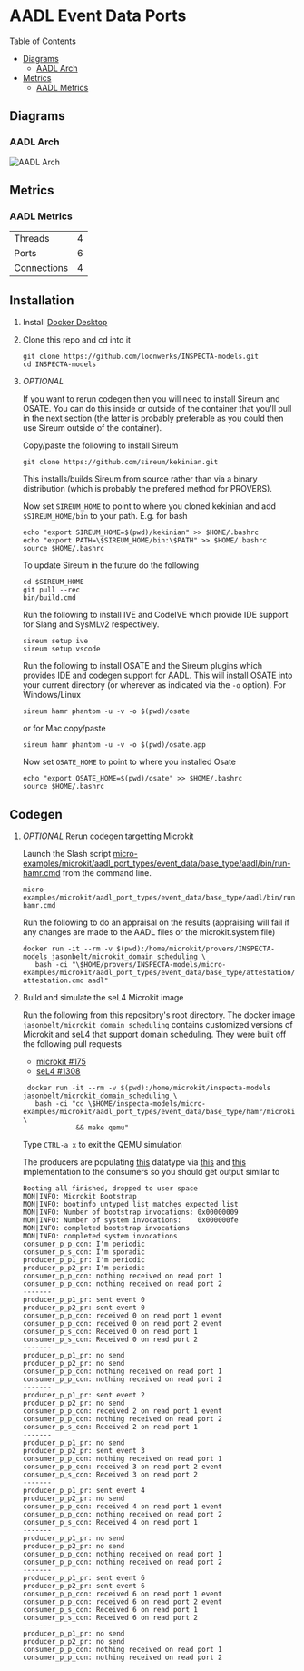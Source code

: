 # AADL Event Data Ports

 Table of Contents
  * [Diagrams](#diagrams)
    * [AADL Arch](#aadl-arch)
  * [Metrics](#metrics)
    * [AADL Metrics](#aadl-metrics)

## Diagrams
### AADL Arch
![AADL Arch](aadl/diagrams/arch.svg)

## Metrics
### AADL Metrics
| | |
|--|--|
|Threads|4|
|Ports|6|
|Connections|4|


## Installation


1. Install [Docker Desktop](https://www.docker.com/products/docker-desktop/)

1. Clone this repo and cd into it

   ```
   git clone https://github.com/loonwerks/INSPECTA-models.git
   cd INSPECTA-models
   ```

1. *OPTIONAL*

    If you want to rerun codegen then you will need to install Sireum
    and OSATE.  You can do this inside or outside of the container that you'll pull in the next section (the latter is probably preferable as you could then use Sireum outside of the container).

    Copy/paste the following to install Sireum
    ```
    git clone https://github.com/sireum/kekinian.git
    ```

    This installs/builds Sireum from source rather than via a binary distribution (which is probably the prefered method for PROVERS).  

    Now set ``SIREUM_HOME`` to point to where you cloned kekinian and add ``$SIREUM_HOME/bin`` to your path.  E.g. for bash

    ```
    echo "export SIREUM_HOME=$(pwd)/kekinian" >> $HOME/.bashrc
    echo "export PATH=\$SIREUM_HOME/bin:\$PATH" >> $HOME/.bashrc
    source $HOME/.bashrc
    ```

    To update Sireum in the future do the following
    ```
    cd $SIREUM_HOME
    git pull --rec
    bin/build.cmd
    ```

    Run the following to install IVE and CodeIVE which provide IDE support for Slang and SysMLv2 respectively.
    ```
    sireum setup ive
    sireum setup vscode
    ```

    Run the following to install OSATE and the Sireum plugins which provides IDE and codegen support for AADL. This will install OSATE into your current directory (or wherever as indicated via the ``-o`` option).  For Windows/Linux 
    ```
    sireum hamr phantom -u -v -o $(pwd)/osate
    ```

    or for Mac copy/paste
    ```
    sireum hamr phantom -u -v -o $(pwd)/osate.app
    ```

    Now set ``OSATE_HOME`` to point to where you installed Osate

    ```
    echo "export OSATE_HOME=$(pwd)/osate" >> $HOME/.bashrc
    source $HOME/.bashrc
    ```

## Codegen

1. *OPTIONAL* Rerun codegen targetting Microkit
   
    Launch the Slash script [micro-examples/microkit/aadl_port_types/event_data/base_type/aadl/bin/run-hamr.cmd](aadl/bin/run-hamr.cmd) from the command line.  

   ```
   micro-examples/microkit/aadl_port_types/event_data/base_type/aadl/bin/run-hamr.cmd
   ```

   Run the following to do an appraisal on the results (appraising will fail if any changes are made to the AADL files or the microkit.system file)

   ```
   docker run -it --rm -v $(pwd):/home/microkit/provers/INSPECTA-models jasonbelt/microkit_domain_scheduling \
      bash -ci "\$HOME/provers/INSPECTA-models/micro-examples/microkit/aadl_port_types/event_data/base_type/attestation/run-attestation.cmd aadl"
   ``` 

1. Build and simulate the seL4 Microkit image

    Run the following from this repository's root directory.  The docker image ``jasonbelt/microkit_domain_scheduling`` contains customized versions of Microkit and seL4 that support domain scheduling. They were built off the following pull requests

   - [microkit #175](https://github.com/seL4/microkit/pull/175)
   - [seL4 #1308](https://github.com/seL4/seL4/pull/1308)

   ```
    docker run -it --rm -v $(pwd):/home/microkit/inspecta-models jasonbelt/microkit_domain_scheduling \
      bash -ci "cd \$HOME/inspecta-models/micro-examples/microkit/aadl_port_types/event_data/base_type/hamr/microkit \
                && make qemu"
    ```

    Type ``CTRL-a x`` to exit the QEMU simulation

    The producers are populating [this](aadl/event_data_2_prod_2_cons.aadl#L15) datatype via [this](hamr/microkit/components/producer_p_p1_producer/src/producer_p_p1_producer_user.c#L9-L19) and [this](hamr/microkit/components/producer_p_p2_producer/src/producer_p_p2_producer_user.c#L9-L18) implementation to the consumers so you should get output similar to

    ```
    Booting all finished, dropped to user space
    MON|INFO: Microkit Bootstrap
    MON|INFO: bootinfo untyped list matches expected list
    MON|INFO: Number of bootstrap invocations: 0x00000009
    MON|INFO: Number of system invocations:    0x000000fe
    MON|INFO: completed bootstrap invocations
    MON|INFO: completed system invocations
    consumer_p_p_con: I'm periodic
    consumer_p_s_con: I'm sporadic
    producer_p_p1_pr: I'm periodic
    producer_p_p2_pr: I'm periodic
    consumer_p_p_con: nothing received on read port 1
    consumer_p_p_con: nothing received on read port 2
    -------
    producer_p_p1_pr: sent event 0
    producer_p_p2_pr: sent event 0
    consumer_p_p_con: received 0 on read port 1 event
    consumer_p_p_con: received 0 on read port 2 event
    consumer_p_s_con: Received 0 on read port 1
    consumer_p_s_con: Received 0 on read port 2
    -------
    producer_p_p1_pr: no send
    producer_p_p2_pr: no send
    consumer_p_p_con: nothing received on read port 1
    consumer_p_p_con: nothing received on read port 2
    -------
    producer_p_p1_pr: sent event 2
    producer_p_p2_pr: no send
    consumer_p_p_con: received 2 on read port 1 event
    consumer_p_p_con: nothing received on read port 2
    consumer_p_s_con: Received 2 on read port 1
    -------
    producer_p_p1_pr: no send
    producer_p_p2_pr: sent event 3
    consumer_p_p_con: nothing received on read port 1
    consumer_p_p_con: received 3 on read port 2 event
    consumer_p_s_con: Received 3 on read port 2
    -------
    producer_p_p1_pr: sent event 4
    producer_p_p2_pr: no send
    consumer_p_p_con: received 4 on read port 1 event
    consumer_p_p_con: nothing received on read port 2
    consumer_p_s_con: Received 4 on read port 1
    -------
    producer_p_p1_pr: no send
    producer_p_p2_pr: no send
    consumer_p_p_con: nothing received on read port 1
    consumer_p_p_con: nothing received on read port 2
    -------
    producer_p_p1_pr: sent event 6
    producer_p_p2_pr: sent event 6
    consumer_p_p_con: received 6 on read port 1 event
    consumer_p_p_con: received 6 on read port 2 event
    consumer_p_s_con: Received 6 on read port 1
    consumer_p_s_con: Received 6 on read port 2
    -------
    producer_p_p1_pr: no send
    producer_p_p2_pr: no send
    consumer_p_p_con: nothing received on read port 1
    consumer_p_p_con: nothing received on read port 2
    ```